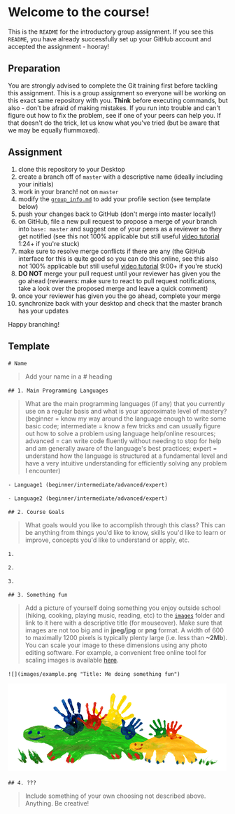 # Welcome to the course!

This is the `README` for the introductory group assignment. If you see this `README`, you have already successfully set up your GitHub account and accepted the assignment - hooray!

## Preparation

You are strongly advised to complete the Git training first before tackling this assignment. This is a group assignment so everyone will be working on this exact same repository with you. **Think** before executing commands, but also - don't be afraid of making mistakes. If you run into trouble and can't figure out how to fix the problem, see if one of your peers can help you. If that doesn't do the trick, let us know what you've tried (but be aware that we may be equally flummoxed).

## Assignment

1. clone this repository to your Desktop
1. create a branch off of `master` with a descriptive name (ideally including your initials)
1. work in your branch! not on `master`
1. modify the [`group_info.md`](/group_info.md) to add your profile section (see template below)
1. push your changes back to GitHub (don't merge into master locally!)
1. on GitHub, file a new pull request to propose a merge of your branch into `base: master` and suggest one of your peers as a reviewer so they get notified (see this not 100% applicable but still useful [video tutorial](https://www.youtube.com/watch?v=ZWMN5FxgdWI) 1:24+ if you're stuck)
1. make sure to resolve merge conflicts if there are any (the GitHub interface for this is quite good so you can do this online, see this also not 100% applicable but still useful [video tutorial](https://www.youtube.com/watch?v=k2NjjQxFEuA) 9:00+ if you're stuck)
1. **DO NOT** merge your pull request until your reviewer has given you the go ahead (reviewers: make sure to react to pull request notifications, take a look over the proposed merge and leave a quick comment)
1. once your reviewer has given you the go ahead, complete your merge
1. synchronize back with your desktop and check that the master branch has your updates

Happy branching!

## Template

`# Name`

> Add your name in a \# heading

`## 1. Main Programming Languages`

> What are the main programming languages (if any) that you currently use on a regular basis and what is your approximate level of mastery? (beginner = know my way around the language enough to write some basic code; intermediate = know a few tricks and can usually figure out how to solve a problem using language help/online resources; advanced = can write code fluently without needing to stop for help and am generally aware of the language's best practices; expert = understand how the language is structured at a fundamental level and have a very intuitive understanding for efficiently solving any problem I encounter)

`- Language1 (beginner/intermediate/advanced/expert)`

`- Language2 (beginner/intermediate/advanced/expert)`

`## 2. Course Goals`

> What goals would you like to accomplish through this class? This can be anything from things you'd like to know, skills you'd like to learn or improve, concepts you'd like to understand or apply, etc.

`1. `

`2. `

`3. `

`## 3. Something fun`

> Add a picture of yourself doing something you enjoy outside school (hiking, cooking, playing music, reading, etc) to the [`images`](images) folder and link to it here with a descriptive title (for mouseover). Make sure that images are not too big and in **jpeg/jpg** or **png** format. A width of 600 to maximally 1200 pixels is typically plenty large (i.e. less than **~2Mb**). You can scale your image to these dimensions using any photo editing software. For example, a convenient free online tool for scaling images is available [here](https://www168.lunapic.com/editor/?action=scale).


`![](images/example.png "Title: Me doing something fun")`

![](images/example.png "Title: Me doing something fun")

`## 4. ???`

> Include something of your own choosing not described above. Anything. Be creative!
